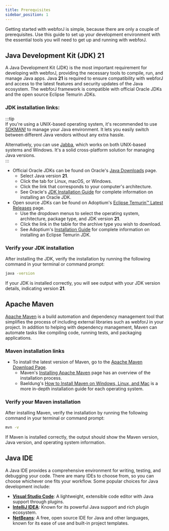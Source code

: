 ```yaml
---
title: Prerequisites
sidebar_position: 1
---
```


Getting started with webforJ is simple, because there are only a couple of prerequisites. Use this guide to set up your development environment with the essential tools you will need to get up and running with webforJ. 

<!-- vale off -->
## Java Development Kit (JDK) 21

<!-- vale on -->

A Java Development Kit (JDK) is the most important requirement for developing with webforJ, providing the necessary tools to compile, run, and manage Java apps.
Java **21** is required to ensure compatibility with webforJ and access to the latest features and security updates of the Java ecosystem. The webforJ framework is compatible with official Oracle JDKs and the open source Eclipse Temurin JDKs.
<!-- vale off -->
### JDK installation links:
<!-- vale on -->
:::tip  
If you're using a UNIX-based operating system, it's recommended to use [SDKMAN!](https://sdkman.io/) to manage your Java environment. It lets you easily switch between different Java vendors without any extra hassle.  

Alternatively, you can use [Jabba](https://github.com/shyiko/jabba), which works on both UNIX-based systems and Windows. It's a solid cross-platform solution for managing Java versions.  
:::

- Official Oracle JDKs can be found on Oracle's [Java Downloads](https://www.oracle.com/java/technologies/downloads/) page. 
  - Select Java version **21**.
  - Click the tab for Linux, macOS, or Windows.
  - Click the link that corresponds to your computer's architecture. 
  - See Oracle's [JDK Installation Guide](https://docs.oracle.com/en/java/javase/23/install/overview-jdk-installation.html) for complete information on installing an Oracle JDK.
- Open source JDKs can be found on Adoptium's [Eclipse Temurin™ Latest Releases](https://adoptium.net/temurin/releases/) page. 
  - Use the dropdown menus to select the operating system, architecture, package type, and JDK version **21**. 
  - Click the link in the table for the archive type you wish to download.
  - See Adoptium's [Installation Guide](https://adoptium.net/installation/) for complete information on installing an Eclipse Temurin JDK.

<!-- vale off -->
### Verify your JDK installation
<!-- vale on -->
After installing the JDK, verify the installation by running the following command in your terminal or command prompt:

```bash
java -version
```

If your JDK is installed correctly, you will see output with your JDK version details, indicating version **21**.
<!-- vale off -->
## Apache Maven
<!-- vale on -->

[Apache Maven](https://maven.apache.org/index.html) is a build automation and dependency management tool that simplifies the process of including external libraries such as webforJ in your project. 
In addition to helping with dependency management, Maven can automate tasks like compiling code, running tests, and packaging applications.

### Maven installation links
- To install the latest version of Maven, go to the [Apache Maven Download Page](https://maven.apache.org/download.cgi). 
  - Maven's [Installing Apache Maven](https://maven.apache.org/install.html) page has an overview of the installation process. 
  - Baeldung's [How to Install Maven on Windows, Linux, and Mac](https://www.baeldung.com/install-maven-on-windows-linux-mac) is a more in-depth installation guide for each operating system.

<!-- vale off -->
### Verify your Maven installation

<!-- vale on -->

After installing Maven, verify the installation by running the following command in your terminal or command prompt:

```bash
mvn -v
```

If Maven is installed correctly, the output should show the Maven version, Java version, and operating system information.

## Java IDE

A Java IDE provides a comprehensive environment for writing, testing, and debugging your code. There are many IDEs to choose from, so you can choose whichever one fits your workflow. Some popular choices for Java development include:

- **[Visual Studio Code](https://code.visualstudio.com/Download)**: A lightweight, extensible code editor with Java support through plugins.
- **[IntelliJ IDEA](https://www.jetbrains.com/idea/download/)**: Known for its powerful Java support and rich plugin ecosystem.
- **[NetBeans](https://netbeans.apache.org/download/index.html)**: A free, open source IDE for Java and other languages, known for its ease of use and built-in project templates.
